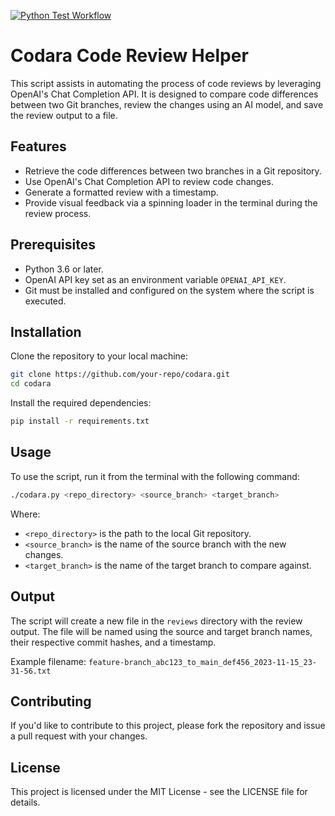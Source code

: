 [![Python Test Workflow](https://github.com/codara-io/cli-python-package/actions/workflows/pytest-ci.yml/badge.svg)](https://github.com/codara-io/cli-python-package/actions/workflows/pytest-ci.yml)

# Codara Code Review Helper

This script assists in automating the process of code reviews by leveraging OpenAI's Chat Completion API. It is designed to compare code differences between two Git branches, review the changes using an AI model, and save the review output to a file.

## Features

- Retrieve the code differences between two branches in a Git repository.
- Use OpenAI's Chat Completion API to review code changes.
- Generate a formatted review with a timestamp.
- Provide visual feedback via a spinning loader in the terminal during the review process.

## Prerequisites

- Python 3.6 or later.
- OpenAI API key set as an environment variable `OPENAI_API_KEY`.
- Git must be installed and configured on the system where the script is executed.

## Installation

Clone the repository to your local machine:

```bash
git clone https://github.com/your-repo/codara.git
cd codara
```

Install the required dependencies:

```bash
pip install -r requirements.txt
```

## Usage

To use the script, run it from the terminal with the following command:

```bash
./codara.py <repo_directory> <source_branch> <target_branch>
```

Where:
- `<repo_directory>` is the path to the local Git repository.
- `<source_branch>` is the name of the source branch with the new changes.
- `<target_branch>` is the name of the target branch to compare against.

## Output

The script will create a new file in the `reviews` directory with the review output. The file will be named using the source and target branch names, their respective commit hashes, and a timestamp.

Example filename: `feature-branch_abc123_to_main_def456_2023-11-15_23-31-56.txt`

## Contributing

If you'd like to contribute to this project, please fork the repository and issue a pull request with your changes.

## License

This project is licensed under the MIT License - see the LICENSE file for details.